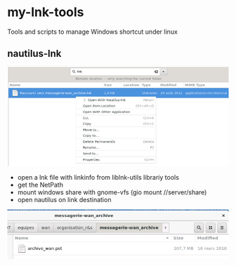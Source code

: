 # my-lnk-tools
Tools and scripts to manage Windows shortcut under linux

## nautilus-lnk ##
![Nautilus App helper (open with) on Windows shortcut .lnk file](pictures/open-with-nautilus-lnk.png)

 * open a lnk file with linkinfo from liblnk-utils librariy tools
 * get the NetPath
 * mount windows share with gnome-vfs (gio mount //server/share)
 * open nautilus on link destination
 
![Nautilus open Windows shortcut link target](pictures/nautilus-lnk-on-target.png)
